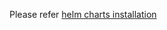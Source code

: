 Please refer [helm charts installation](../../../docs/user-guide/Wind-Turbine-Anomaly-Detection.md#deploying-time-series-analytics-stack-helm-charts-on-kubernetus-cluster)